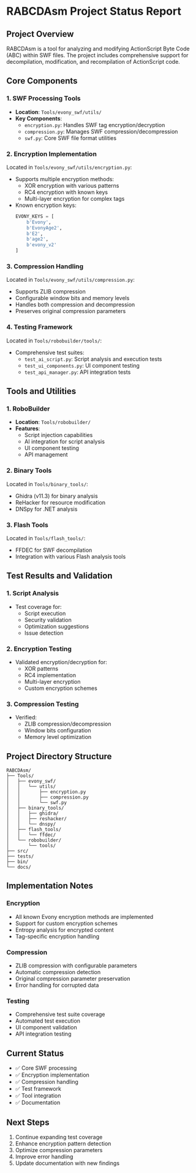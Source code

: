 # RABCDAsm Project Status Report

## Project Overview
RABCDAsm is a tool for analyzing and modifying ActionScript Byte Code (ABC) within SWF files. The project includes comprehensive support for decompilation, modification, and recompilation of ActionScript code.

## Core Components

### 1. SWF Processing Tools
- **Location**: `Tools/evony_swf/utils/`
- **Key Components**:
  - `encryption.py`: Handles SWF tag encryption/decryption
  - `compression.py`: Manages SWF compression/decompression
  - `swf.py`: Core SWF file format utilities

### 2. Encryption Implementation
Located in `Tools/evony_swf/utils/encryption.py`:
- Supports multiple encryption methods:
  - XOR encryption with various patterns
  - RC4 encryption with known keys
  - Multi-layer encryption for complex tags
- Known encryption keys:
  ```python
  EVONY_KEYS = [
      b'Evony',
      b'EvonyAge2',
      b'E2',
      b'age2',
      b'evony_v2'
  ]
  ```

### 3. Compression Handling
Located in `Tools/evony_swf/utils/compression.py`:
- Supports ZLIB compression
- Configurable window bits and memory levels
- Handles both compression and decompression
- Preserves original compression parameters

### 4. Testing Framework
Located in `Tools/robobuilder/tools/`:
- Comprehensive test suites:
  - `test_ai_script.py`: Script analysis and execution tests
  - `test_ui_components.py`: UI component testing
  - `test_api_manager.py`: API integration tests

## Tools and Utilities

### 1. RoboBuilder
- **Location**: `Tools/robobuilder/`
- **Features**:
  - Script injection capabilities
  - AI integration for script analysis
  - UI component testing
  - API management

### 2. Binary Tools
Located in `Tools/binary_tools/`:
- Ghidra (v11.3) for binary analysis
- ReHacker for resource modification
- DNSpy for .NET analysis

### 3. Flash Tools
Located in `Tools/flash_tools/`:
- FFDEC for SWF decompilation
- Integration with various Flash analysis tools

## Test Results and Validation

### 1. Script Analysis
- Test coverage for:
  - Script execution
  - Security validation
  - Optimization suggestions
  - Issue detection

### 2. Encryption Testing
- Validated encryption/decryption for:
  - XOR patterns
  - RC4 implementation
  - Multi-layer encryption
  - Custom encryption schemes

### 3. Compression Testing
- Verified:
  - ZLIB compression/decompression
  - Window bits configuration
  - Memory level optimization

## Project Directory Structure

```
RABCDAsm/
├── Tools/
│   ├── evony_swf/
│   │   └── utils/
│   │       ├── encryption.py
│   │       ├── compression.py
│   │       └── swf.py
│   ├── binary_tools/
│   │   ├── ghidra/
│   │   ├── reshacker/
│   │   └── dnspy/
│   ├── flash_tools/
│   │   └── ffdec/
│   └── robobuilder/
│       └── tools/
├── src/
├── tests/
├── bin/
└── docs/
```

## Implementation Notes

### Encryption
- All known Evony encryption methods are implemented
- Support for custom encryption schemes
- Entropy analysis for encrypted content
- Tag-specific encryption handling

### Compression
- ZLIB compression with configurable parameters
- Automatic compression detection
- Original compression parameter preservation
- Error handling for corrupted data

### Testing
- Comprehensive test suite coverage
- Automated test execution
- UI component validation
- API integration testing

## Current Status
- ✅ Core SWF processing
- ✅ Encryption implementation
- ✅ Compression handling
- ✅ Test framework
- ✅ Tool integration
- ✅ Documentation

## Next Steps
1. Continue expanding test coverage
2. Enhance encryption pattern detection
3. Optimize compression parameters
4. Improve error handling
5. Update documentation with new findings
